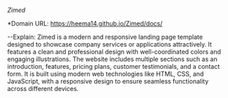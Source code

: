 *Zimed*

*Domain URL:
https://heema14.github.io/Zimed/docs/

--Explain:
Zimed is a modern and responsive landing page template designed to showcase company services or applications attractively. It features a clean and professional design with well-coordinated colors and engaging illustrations. The website includes multiple sections such as an introduction, features, pricing plans, customer testimonials, and a contact form. It is built using modern web technologies like HTML, CSS, and JavaScript, with a responsive design to ensure seamless functionality across different devices.

